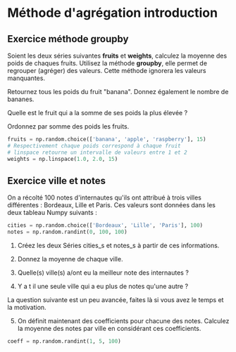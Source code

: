 # Méthode d'agrégation introduction

## Exercice méthode groupby

Soient les deux séries suivantes **fruits** et **weights**, calculez la moyenne des poids de chaques fruits. Utilisez la méthode **groupby**, elle permet de regrouper (agréger) des valeurs. Cette méthode ignorera les valeurs manquantes.

Retournez tous les poids du fruit "banana". Donnez également le nombre de bananes.

Quelle est le fruit qui a la somme de ses poids la plus élevée ?

Ordonnez par somme des poids les fruits.

```python
fruits = np.random.choice(['banana', 'apple', 'raspberry'], 15)
# Respectivement chaque poids correspond à chaque fruit
# linspace retourne un intervalle de valeurs entre 1 et 2
weights = np.linspace(1.0, 2.0, 15)
```

## Exercice ville et notes

On a récolté 100 notes d'internautes qu'ils ont attribué à trois villes différentes : Bordeaux, Lille et Paris. Ces valeurs sont données dans les deux tableau Numpy suivants :

```python
cities = np.random.choice(['Bordeaux', 'Lille', 'Paris'], 100)
notes = np.random.randint(0, 100, 100)
```

1. Créez les deux Séries cities_s et notes_s à partir de ces informations.

2. Donnez la moyenne de chaque ville.

3. Quelle(s) ville(s) a/ont eu la meilleur note des internautes ?

4. Y a t il une seule ville qui a eu plus de notes qu'une autre ?

La question suivante est un peu avancée, faites là si vous avez le temps et la motivation.

5. On définit maintenant des coefficients pour chacune des notes. Calculez la moyenne des notes par ville en  considérant ces coefficients.

```python
coeff = np.random.randint(1, 5, 100)
```
